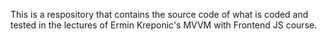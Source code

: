 This is a respository that contains the source code of what is coded and tested in the lectures of Ermin Kreponic's MVVM with Frontend JS course.
